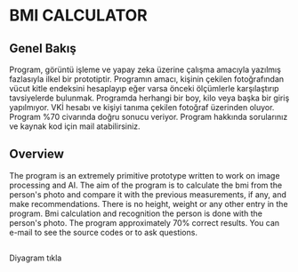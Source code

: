 # BMI CALCULATOR

## Genel Bakış
Program, görüntü işleme ve yapay zeka üzerine çalışma amacıyla yazılmış fazlasıyla ilkel bir prototiptir. Programın amacı, kişinin çekilen fotoğrafından vücut kitle endeksini hesaplayıp eğer varsa önceki ölçümlerle karşılaştırıp tavsiyelerde bulunmak. Programda herhangi bir boy, kilo veya başka bir giriş yapılmıyor. VKİ hesabı ve kişiyi tanıma çekilen fotoğraf üzerinden oluyor. 
Program %70 civarında doğru sonucu veriyor.
Program hakkında sorularınız ve kaynak kod için mail atabilirsiniz.

## Overview

The program is an extremely primitive prototype written to work on image processing and AI. The aim of the program is to calculate the bmi from the person's photo and compare it with the previous measurements, if any, and make recommendations. There is no height, weight or any other entry in the program. Bmi calculation and recognition the person is done with the person's photo.
The program approximately 70% correct results.
You can e-mail to see the source codes or to ask questions.

##


Diyagram tıkla

